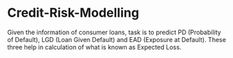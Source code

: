 # Credit-Risk-Modelling
Given the information of consumer loans, task is to predict PD (Probability of Default), LGD (Loan Given Default) and EAD (Exposure at Default). These three help in calculation of what is known as Expected Loss. 
